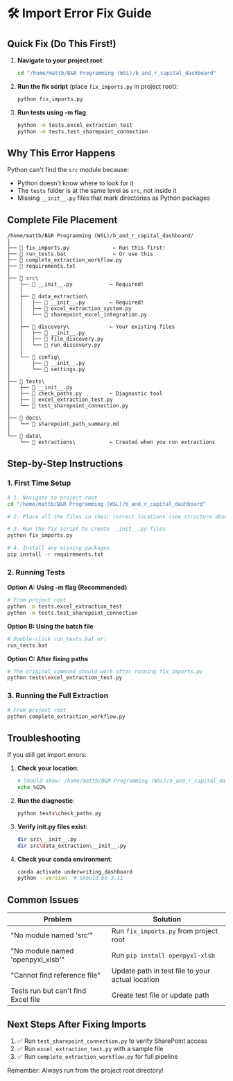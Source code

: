 # 🛠️ Import Error Fix Guide

## Quick Fix (Do This First!)

1. **Navigate to your project root**:
   ```bash
   cd "/home/mattb/B&R Programming (WSL)/b_and_r_capital_dashboard"
   ```

2. **Run the fix script** (place `fix_imports.py` in project root):
   ```bash
   python fix_imports.py
   ```

3. **Run tests using -m flag**:
   ```bash
   python -m tests.excel_extraction_test
   python -m tests.test_sharepoint_connection
   ```

## Why This Error Happens

Python can't find the `src` module because:
- Python doesn't know where to look for it
- The `tests` folder is at the same level as `src`, not inside it
- Missing `__init__.py` files that mark directories as Python packages

## Complete File Placement

```
/home/mattb/B&R Programming (WSL)/b_and_r_capital_dashboard/
│
├── 📄 fix_imports.py              ← Run this first!
├── 📄 run_tests.bat               ← Or use this
├── 📄 complete_extraction_workflow.py
├── 📄 requirements.txt
│
├── 📁 src\
│   ├── 📄 __init__.py            ← Required!
│   │
│   ├── 📁 data_extraction\
│   │   ├── 📄 __init__.py        ← Required!
│   │   ├── 📄 excel_extraction_system.py
│   │   └── 📄 sharepoint_excel_integration.py
│   │
│   ├── 📁 discovery\             ← Your existing files
│   │   ├── 📄 __init__.py
│   │   ├── 📄 file_discovery.py
│   │   └── 📄 run_discovery.py
│   │
│   └── 📁 config\
│       ├── 📄 __init__.py
│       └── 📄 settings.py
│
├── 📁 tests\
│   ├── 📄 __init__.py
│   ├── 📄 check_paths.py         ← Diagnostic tool
│   ├── 📄 excel_extraction_test.py
│   └── 📄 test_sharepoint_connection.py
│
├── 📁 docs\
│   └── 📄 sharepoint_path_summary.md
│
└── 📁 data\
    └── 📁 extractions\           ← Created when you run extractions
```

## Step-by-Step Instructions

### 1. First Time Setup

```bash
# 1. Navigate to project root
cd "/home/mattb/B&R Programming (WSL)/b_and_r_capital_dashboard"

# 2. Place all the files in their correct locations (see structure above)

# 3. Run the fix script to create __init__.py files
python fix_imports.py

# 4. Install any missing packages
pip install -r requirements.txt
```

### 2. Running Tests

**Option A: Using -m flag (Recommended)**
```bash
# From project root
python -m tests.excel_extraction_test
python -m tests.test_sharepoint_connection
```

**Option B: Using the batch file**
```bash
# Double-click run_tests.bat or:
run_tests.bat
```

**Option C: After fixing paths**
```bash
# The original command should work after running fix_imports.py
python tests\excel_extraction_test.py
```

### 3. Running the Full Extraction

```bash
# From project root
python complete_extraction_workflow.py
```

## Troubleshooting

If you still get import errors:

1. **Check your location**:
   ```bash
   # Should show: /home/mattb/B&R Programming (WSL)/b_and_r_capital_dashboard
   echo %CD%
   ```

2. **Run the diagnostic**:
   ```bash
   python tests\check_paths.py
   ```

3. **Verify __init__.py files exist**:
   ```bash
   dir src\__init__.py
   dir src\data_extraction\__init__.py
   ```

4. **Check your conda environment**:
   ```bash
   conda activate underwriting_dashboard
   python --version  # Should be 3.11
   ```

## Common Issues

| Problem | Solution |
|---------|----------|
| "No module named 'src'" | Run `fix_imports.py` from project root |
| "No module named 'openpyxl_xlsb'" | Run `pip install openpyxl-xlsb` |
| "Cannot find reference file" | Update path in test file to your actual location |
| Tests run but can't find Excel file | Create test file or update path |

## Next Steps After Fixing Imports

1. ✅ Run `test_sharepoint_connection.py` to verify SharePoint access
2. ✅ Run `excel_extraction_test.py` with a sample file
3. ✅ Run `complete_extraction_workflow.py` for full pipeline

Remember: Always run from the project root directory!